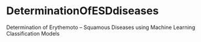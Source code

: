 # DeterminationOfESDdiseases
Determination of Erythemoto – Squamous Diseases using Machine Learning Classification Models
